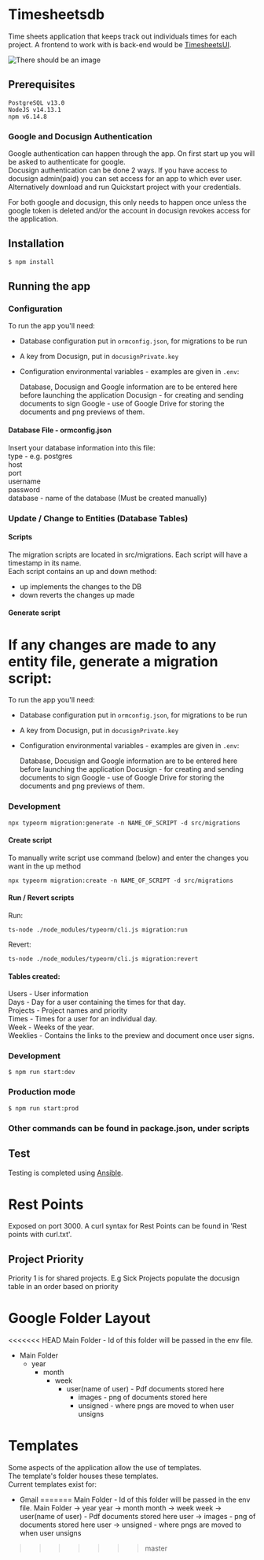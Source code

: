 # Timesheetsdb
Time sheets application that keeps track out individuals times for each project.
A frontend to work with is back-end would be [TimesheetsUI](https://github.com/opennetworkinglab/timesheetsui).

<img src="https://drive.google.com/uc?id=1kI9kRGBCzk1I7plgTLHMEGob4LqF2zgo" alt="There should be an image"/>

## Prerequisites

```
PostgreSQL v13.0
NodeJS v14.13.1
npm v6.14.8
```

### Google and Docusign Authentication
Google authentication can happen through the app. On first start up you will be asked to
authenticate for google.  
Docusign authentication can be done 2 ways. If you have access to docusign admin(paid) you can
set access for an app to which ever user.  
Alternatively download and run Quickstart project with your credentials.  

For both google and docusign, this only needs to happen once unless the google token is deleted
and/or the account in docusign revokes access for the application.

## Installation

```bash
$ npm install
```

## Running the app

### Configuration

To run the app you'll need:

- Database configuration put in `ormconfig.json`, for migrations to be run

- A key from Docusign, put in `docusignPrivate.key`

- Configuration environmental variables - examples are given in `.env`:

    Database, Docusign and Google information are to be entered here before launching the application
    Docusign - for creating and sending documents to sign
    Google - use of Google Drive for storing the documents and png previews of them.

#### Database File - ormconfig.json
Insert your database information into this file:  
type - e.g. postgres  
host  
port  
username  
password  
database - name of the database (Must be created manually)  

### Update / Change to Entities (Database Tables)
#### Scripts
The migration scripts are located in src/migrations. Each script will have a timestamp in its name.  
Each script contains an up and down method:  
- up implements the changes to the DB
- down reverts the changes up made

#### Generate script
If any changes are made to any entity file, generate a migration script:
=======
To run the app you'll need:

- Database configuration put in `ormconfig.json`, for migrations to be run

- A key from Docusign, put in `docusignPrivate.key`

- Configuration environmental variables - examples are given in `.env`:

    Database, Docusign and Google information are to be entered here before launching the application
    Docusign - for creating and sending documents to sign
    Google - use of Google Drive for storing the documents and png previews of them.

### Development
```
npx typeorm migration:generate -n NAME_OF_SCRIPT -d src/migrations
```

#### Create script
To manually write script use command (below) and enter the changes you want in the up method
```
npx typeorm migration:create -n NAME_OF_SCRIPT -d src/migrations
```

#### Run / Revert scripts
Run:
```
ts-node ./node_modules/typeorm/cli.js migration:run
```
Revert:
```
ts-node ./node_modules/typeorm/cli.js migration:revert
```

#### Tables created:
Users - User information  
Days - Day for a user containing the times for that day.  
Projects - Project names and priority  
Times - Times for a user for an individual day.  
Week - Weeks of the year.  
Weeklies - Contains the links to the preview and document once user signs.

### Development
```
$ npm run start:dev
```

### Production mode
```
$ npm run start:prod
```

### Other commands can be found in package.json, under scripts

## Test
Testing is completed using [Ansible](https://gerrit.opencord.org/admin/repos/infra-manifest).

# Rest Points
Exposed on port 3000. A curl syntax for Rest Points can be found in 'Rest points with curl.txt'.

## Project Priority
Priority 1 is for shared projects. E.g Sick
Projects populate the docusign table in an order based on priority

# Google Folder Layout
<<<<<<< HEAD
Main Folder - Id of this folder will be passed in the env file.  
- Main Folder 
    - year  
        - month  
            - week
                - user(name of user) - Pdf documents stored here 
                    - images - png of documents stored here  
                    - unsigned - where pngs are moved to when user unsigns

# Templates
Some aspects of the application allow the use of templates.  
The template's folder houses these templates.  
Current templates exist for:  
- Gmail
=======
Main Folder - Id of this folder will be passed in the env file.
Main Folder -> year
year -> month
month -> week
week -> user(name of user) - Pdf documents stored here
user -> images - png of documents stored here
user -> unsigned - where pngs are moved to when user unsigns
>>>>>>> master
